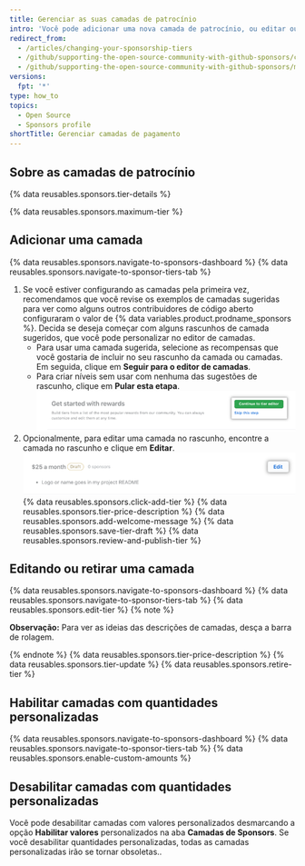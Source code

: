 ```yaml
---
title: Gerenciar as suas camadas de patrocínio
intro: 'Você pode adicionar uma nova camada de patrocínio, ou editar ou retirar uma camada existente.'
redirect_from:
  - /articles/changing-your-sponsorship-tiers
  - /github/supporting-the-open-source-community-with-github-sponsors/changing-your-sponsorship-tiers
  - /github/supporting-the-open-source-community-with-github-sponsors/managing-your-sponsorship-tiers
versions:
  fpt: '*'
type: how_to
topics:
  - Open Source
  - Sponsors profile
shortTitle: Gerenciar camadas de pagamento
---
```


## Sobre as camadas de patrocínio

{% data reusables.sponsors.tier-details %}

{% data reusables.sponsors.maximum-tier %}

## Adicionar uma camada

{% data reusables.sponsors.navigate-to-sponsors-dashboard %}
{% data reusables.sponsors.navigate-to-sponsor-tiers-tab %}
1. Se você estiver configurando as camadas pela primeira vez, recomendamos que você revise os exemplos de camadas sugeridas para ver como alguns outros contribuidores de código aberto configuraram o valor de {% data variables.product.prodname_sponsors %}. Decida se deseja começar com alguns rascunhos de camada sugeridos, que você pode personalizar no editor de camadas.
   - Para usar uma camada sugerida, selecione as recompensas que você gostaria de incluir no seu rascunho da camada ou camadas. Em seguida, clique em **Seguir para o editor de camadas**.
   - Para criar níveis sem usar com nenhuma das sugestões de rascunho, clique em **Pular esta etapa**. ![Opção "Pular esta etapa" e botão "Seguir para o editor"](/assets/images/help/sponsors/tier-editor-button.png)
1. Opcionalmente, para editar uma camada no rascunho, encontre a camada no rascunho e clique em **Editar**. ![Botão editar ao lado da camada no rascunho](/assets/images/help/sponsors/draft-tier-edit.png)
{% data reusables.sponsors.click-add-tier %}
{% data reusables.sponsors.tier-price-description %}
{% data reusables.sponsors.add-welcome-message %}
{% data reusables.sponsors.save-tier-draft %}
{% data reusables.sponsors.review-and-publish-tier %}

## Editando ou retirar uma camada

{% data reusables.sponsors.navigate-to-sponsors-dashboard %}
{% data reusables.sponsors.navigate-to-sponsor-tiers-tab %}
{% data reusables.sponsors.edit-tier %}
  {% note %}

  **Observação:** Para ver as ideias das descrições de camadas, desça a barra de rolagem.

  {% endnote %}
{% data reusables.sponsors.tier-price-description %}
{% data reusables.sponsors.tier-update %}
{% data reusables.sponsors.retire-tier %}

## Habilitar camadas com quantidades personalizadas

{% data reusables.sponsors.navigate-to-sponsors-dashboard %}
{% data reusables.sponsors.navigate-to-sponsor-tiers-tab %}
{% data reusables.sponsors.enable-custom-amounts %}

## Desabilitar camadas com quantidades personalizadas

Você pode desabilitar camadas com valores personalizados desmarcando a opção **Habilitar valores** personalizados na aba **Camadas de Sponsors**. Se você desabilitar quantidades personalizadas, todas as camadas personalizadas irão se tornar obsoletas..
